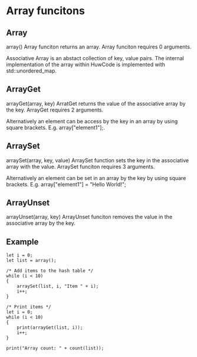 # Array funcitons

## Array
array()
Array funciton returns an array. Array funciton requires 0 arguments.

Associative Array is an abstact collection of key, value pairs. The internal implementation of the array within HuwCode is implemented with std::unordered_map.

## ArrayGet
arrayGet(array, key)
ArratGet returns the value of the associative array by the key. ArrayGet requires 2 arguments.

Alternatively an element can be access by the key in an array by using square brackets. E.g. array["element1"];.

## ArraySet
arraySet(array, key, value)
ArraySet function sets the key in the associative array with the value. ArraySet funciton requires 3 arguments.

Alternatively an element can be set in an array by the key by using square brackets. E.g. array["element1"] = "Hello World!";

## ArrayUnset
arrayUnset(array, key)
ArrayUnset funciton removes the value in the associative array by the key.

## Example
```
let i = 0;
let list = array();

/* Add items to the hash table */
while (i < 10)
{
    arraySet(list, i, "Item " + i);
    i++;
}

/* Print items */
let i = 0;
while (i < 10)
{
    print(arrayGet(list, i));
    i++;
}

print("Array count: " + count(list));
```
